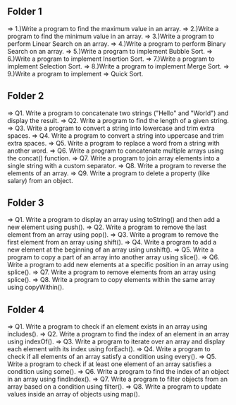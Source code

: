 ## Folder 1
=> 1.)Write a program to find the maximum value in an array.
=> 2.)Write a program to find the minimum value in an array.
=> 3.)Write a program to perform Linear Search on an array.
=> 4.)Write a program to perform Binary Search on an array.
=> 5.)Write a program to implement Bubble Sort.
=> 6.)Write a program to implement Insertion Sort.
=> 7.)Write a program to implement Selection Sort.
=> 8.)Write a program to implement Merge Sort.
=> 9.)Write a program to implement => Quick Sort.


## Folder 2
=> Q1. Write a program to concatenate two strings ("Hello" and "World") and display the result.
=> Q2. Write a program to find the length of a given string.
=> Q3. Write a program to convert a string into lowercase and trim extra spaces.
=> Q4. Write a program to convert a string into uppercase and trim extra spaces.
=> Q5. Write a program to replace a word from a string with another word.
=> Q6. Write a program to concatenate multiple arrays using the concat() function.
=> Q7. Write a program to join array elements into a single string with a custom separator.
=> Q8. Write a program to reverse the elements of an array.
=> Q9. Write a program to delete a property (like salary) from an object.

## Folder 3 
=> Q1. Write a program to display an array using toString() and then add a new element using push().
=> Q2. Write a program to remove the last element from an array using pop().
=> Q3. Write a program to remove the first element from an array using shift().
=> Q4. Write a program to add a new element at the beginning of an array using unshift().
=> Q5. Write a program to copy a part of an array into another array using slice().
=> Q6. Write a program to add new elements at a specific position in an array using splice().
=> Q7. Write a program to remove elements from an array using splice().
=> Q8. Write a program to copy elements within the same array using copyWithin().

## Folder 4 
=> Q1. Write a program to check if an element exists in an array using includes().
=> Q2. Write a program to find the index of an element in an array using indexOf().
=> Q3. Write a program to iterate over an array and display each element with its index using forEach().
=> Q4. Write a program to check if all elements of an array satisfy a condition using every().
=> Q5. Write a program to check if at least one element of an array satisfies a condition using some().
=> Q6. Write a program to find the index of an object in an array using findIndex().
=> Q7. Write a program to filter objects from an array based on a condition using filter().
=> Q8. Write a program to update values inside an array of objects using map().